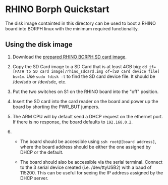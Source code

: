 # RHINO Borph Quickstart
The disk image containted in this directory can be used to boot a RHINO board into BORPH linux with the minimum required functionality.

## Using the disk image

1) Download the [prepared RHINO BORPH SD card image](http://rrsg.ee.uct.ac.za/rhino_sdcard.img).

2) Copy the SD Card image to a SD Card that is at least 4GB big: `dd if=[PATH to SD card image]/rhino_sdcard.img of=[SD card device file] bs=1m`. Use `sudo fdisk -l` to find the SD card device file. It should be /dev/sdb or /dev/sdc, etc.

3) Put the two switches on S1 on the RHINO board into the "off" position.

4) Insert the SD card into the card reader on the board and power up the board by shorting the PWR_BUT jumpers.

5) The ARM CPU will by default send a DHCP request on the ethernet port. If there is no response, the board defaults to `192.168.0.2`.

6) 
	* The board should be accessible using `ssh root@[board address]`, where the board address should be either the one assigned by DHCP or the default.

	* The board should also be accessible via the serial terminal. Connect to the 3 serial device created (i.e. /dev/ttyUSB2) with a baud of 115200. This can be useful for seeing the IP address assigned by the DHCP server.
